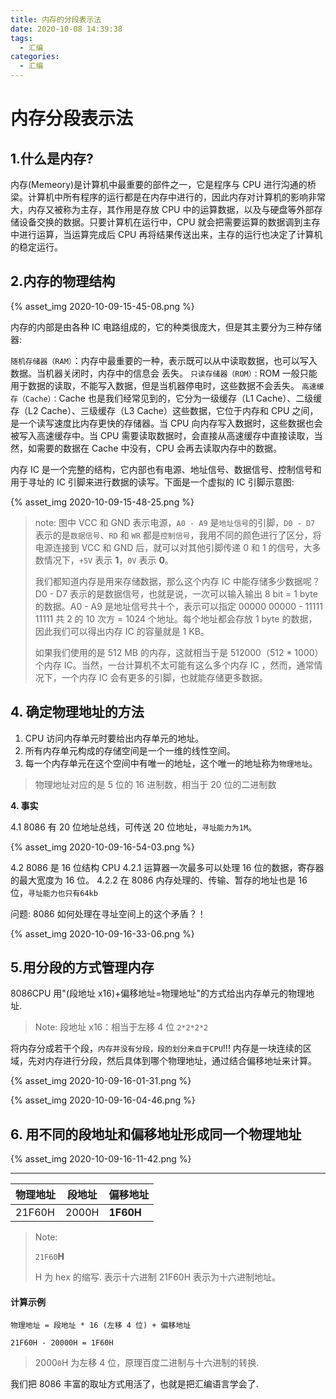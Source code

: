 ```yaml
---
title: 内存的分段表示法
date: 2020-10-08 14:39:38
tags:
  - 汇编
categories:
  - 汇编
---
```


# 内存分段表示法

## 1.什么是内存?

内存(Memeory)是计算机中最重要的部件之一，它是程序与 CPU 进行沟通的桥梁。计算机中所有程序的运行都是在内存中进行的，因此内存对计算机的影响非常大，内存又被称为主存，其作用是存放 CPU 中的运算数据，以及与硬盘等外部存储设备交换的数据。只要计算机在运行中，CPU 就会把需要运算的数据调到主存中进行运算，当运算完成后 CPU 再将结果传送出来，主存的运行也决定了计算机的稳定运行。

## 2.内存的物理结构

{% asset_img 2020-10-09-15-45-08.png %}

内存的内部是由各种 IC 电路组成的，它的种类很庞大，但是其主要分为三种存储器:

`随机存储器（RAM）`：内存中最重要的一种，表示既可以从中读取数据，也可以写入数据。当机器关闭时，内存中的信息会 丢失。
`只读存储器（ROM）：`ROM 一般只能用于数据的读取，不能写入数据，但是当机器停电时，这些数据不会丢失。
`高速缓存（Cache）：`Cache 也是我们经常见到的，它分为一级缓存（L1 Cache）、二级缓存（L2 Cache）、三级缓存（L3 Cache）这些数据，它位于内存和 CPU 之间，是一个读写速度比内存更快的存储器。当 CPU 向内存写入数据时，这些数据也会被写入高速缓存中。当 CPU 需要读取数据时，会直接从高速缓存中直接读取，当然，如需要的数据在 Cache 中没有，CPU 会再去读取内存中的数据。

内存 IC 是一个完整的结构，它内部也有电源、地址信号、数据信号、控制信号和用于寻址的 IC 引脚来进行数据的读写。下面是一个虚拟的 IC 引脚示意图:

{% asset_img 2020-10-09-15-48-25.png %}

> note:
> 图中 VCC 和 GND 表示电源，`A0 - A9` 是`地址信号`的引脚，`D0 - D7` 表示的是`数据信号`、`RD` 和 `WR` 都是`控制信号`，我用不同的颜色进行了区分，将电源连接到 VCC 和 GND 后，就可以对其他引脚传递 0 和 1 的信号，大多数情况下，`+5V` 表示 **1**，`0V` 表示 **0**。
>
> 我们都知道内存是用来存储数据，那么这个内存 IC 中能存储多少数据呢？D0 - D7 表示的是数据信号，也就是说，一次可以输入输出 8 bit = 1 byte 的数据。A0 - A9 是地址信号共十个，表示可以指定 00000 00000 - 11111 11111 共 2 的 10 次方 = 1024 个地址。每个地址都会存放 1 byte 的数据，因此我们可以得出内存 IC 的容量就是 1 KB。
>
> 如果我们使用的是 512 MB 的内存，这就相当于是 512000（512 \* 1000） 个内存 IC。当然，一台计算机不太可能有这么多个内存 IC ，然而，通常情况下，一个内存 IC 会有更多的引脚，也就能存储更多数据。

## 4. 确定物理地址的方法

1. CPU 访问内存单元时要给出内存单元的地址。
2. 所有内存单元构成的存储空间是一个一维的线性空间。
3. 每一个内存单元在这个空间中有唯一的地址，这个唯一的地址称为`物理地址`。

> 物理地址对应的是 5 位的 16 进制数，相当于 20 位的二进制数

**4. 事实**

4.1 8086 有 20 位地址总线，可传送 20 位地址，`寻址能力为1M`。

{% asset_img 2020-10-09-16-54-03.png %}

4.2 8086 是 16 位结构 CPU
4.2.1 运算器一次最多可以处理 16 位的数据，寄存器的最大宽度为 16 位。
4.2.2 在 8086 内存处理的、传输、暂存的地址也是 16 位，`寻址能力也只有64kb`

问题: 8086 如何处理在寻址空间上的这个矛盾？！

{% asset_img 2020-10-09-16-33-06.png %}

## 5.用分段的方式管理内存

8086CPU 用"(段地址 x16)+偏移地址=物理地址"的方式给出内存单元的物理地址.

> Note:
> 段地址 x16：相当于左移 4 位 `2*2*2*2`

将内存分成若干个段，`内存并没有分段，段的划分来自于CPU`!!!
内存是一块连续的区域，先对内存进行分段，然后具体到哪个物理地址，通过结合偏移地址来计算。

{% asset_img 2020-10-09-16-01-31.png %}

{% asset_img 2020-10-09-16-04-46.png %}

## 6. 用不同的段地址和偏移地址形成同一个物理地址

{% asset_img 2020-10-09-16-11-42.png %}

---

| 物理地址 | 段地址 | 偏移地址  |
| -------- | ------ | --------- |
| 21F60H   | 2000H  | **1F60H** |

> Note:
>
> `21F60`**H**
>
> H 为 hex 的缩写. 表示十六进制
> 21F60H 表示为十六进制地址。

#### 计算示例

```
物理地址 = 段地址 * 16 (左移 4 位) + 偏移地址
```

```
21F60H - 20000H = 1F60H
```

> 2000`0`H 为左移 4 位，原理百度二进制与十六进制的转换.

我们把 8086 丰富的取址方式用活了，也就是把汇编语言学会了.
